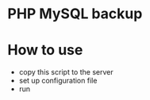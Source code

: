 # PHP MySQL backup

# How to use

* copy this script to the server
* set up configuration file
* run
